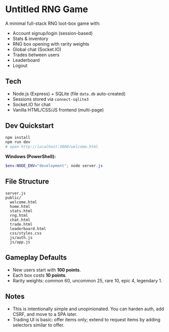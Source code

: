 
# Untitled RNG Game

A minimal full-stack RNG loot-box game with:
- Account signup/login (session-based)
- Stats & inventory
- RNG box opening with rarity weights
- Global chat (Socket.IO)
- Trades between users
- Leaderboard
- Logout

## Tech
- Node.js (Express) + SQLite (file `data.db` auto-created)
- Sessions stored via `connect-sqlite3`
- Socket.IO for chat
- Vanilla HTML/CSS/JS frontend (multi-page)

## Dev Quickstart
```bash
npm install
npm run dev
# open http://localhost:3000/welcome.html
```
**Windows (PowerShell):**
```powershell
$env:NODE_ENV="development"; node server.js
```

## File Structure
```
server.js
public/
  welcome.html
  home.html
  stats.html
  rng.html
  chat.html
  trade.html
  leaderboard.html
  css/styles.css
  js/auth.js
  js/app.js
```

## Gameplay Defaults
- New users start with **100 points**.
- Each box costs **10 points**.
- Rarity weights: common 60, uncommon 25, rare 10, epic 4, legendary 1.

## Notes
- This is intentionally simple and unopinionated. You can harden auth, add CSRF, and move to a SPA later.
- Trading UI is basic: offer items only; extend to request items by adding selectors similar to offer.
